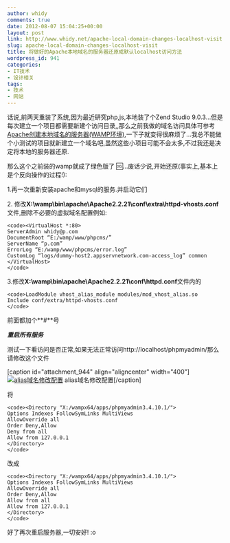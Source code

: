 ```yaml
---
author: whidy
comments: true
date: 2012-08-07 15:04:25+00:00
layout: post
link: http://www.whidy.net/apache-local-domain-changes-localhost-visit.html
slug: apache-local-domain-changes-localhost-visit
title: 将做好的Apache本地域名的服务器还原成默认localhost访问方法
wordpress_id: 941
categories:
- IT技术
- 设计相关
tags:
- 技术
- 网站
---
```


话说,前两天重装了系统,因为最近研究php,js,本地装了个Zend Studio 9.0.3...但是每次建立一个项目都需要新建个访问目录,,那么之前我做的域名访问具体可参考[Apache创建本地域名的服务器(WAMP环境)](/build-server-with-local-domain-in-wamp.html),一下子就变得很麻烦了...我总不能做个小测试的项目就新建立一个域名吧,虽然这些小项目可能不会太多,不过我还是决定将本地的服务器还原.

那么这个之前装的wamp就成了绿色版了 :cool:...废话少说,开始还原(事实上,基本上是个反向操作的过程!):

1.再一次重新安装apache和mysql的服务.并启动它们

2. 修改**X:\wamp\bin\apache\Apache2.2.21\conf\extra\httpd-vhosts.conf**文件,删除不必要的虚拟域名配置例如:


    
    <code><VirtualHost *:80>
    ServerAdmin whidy@p.com
    DocumentRoot “E:/wamp/www/phpcms/”
    ServerName “p.com”
    ErrorLog “E:/wamp/www/phpcms/error.log”
    CustomLog “logs/dummy-host2.appservnetwork.com-access_log” common
    </VirtualHost>
    </code>



3.修改**X:\wamp\bin\apache\Apache2.2.21\conf\httpd.conf**文件内的


    
    <code>LoadModule vhost_alias_module modules/mod_vhost_alias.so
    Include conf/extra/httpd-vhosts.conf
    </code>



前面都加个**#**号

***重启所有服务***

测试一下看访问是否正常,如果无法正常访问http://localhost/phpmyadmin/那么请修改这个文件

[caption id="attachment_944" align="aligncenter" width="400"][![alias域名修改配置](/wp-content/uploads/2012/08/alias-400x232.png)](/wp-content/uploads/2012/08/alias.png) alias域名修改配置[/caption]

将


    
    <code><Directory "X:/wampx64/apps/phpmyadmin3.4.10.1/">
    Options Indexes FollowSymLinks MultiViews
    AllowOverride all
    Order Deny,Allow
    Deny from all
    Allow from 127.0.0.1
    </Directory>
    </code>



改成

<!-- more -->


    
    <code><Directory "X:/wampx64/apps/phpmyadmin3.4.10.1/">
    Options Indexes FollowSymLinks MultiViews
    AllowOverride all
    Order Deny,Allow
    Allow from all
    Allow from 127.0.0.1
    </Directory>
    </code>



好了再次重启服务器,一切安好! :o
